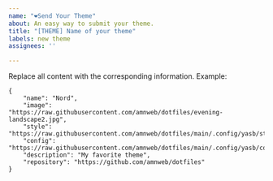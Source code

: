 ```yaml
---
name: "❤Send Your Theme"
about: An easy way to submit your theme.
title: "[THEME] Name of your theme"
labels: new theme
assignees: ''

---
```


Replace all content with the corresponding information. Example:
```
{
    "name": "Nord",
    "image": "https://raw.githubusercontent.com/amnweb/dotfiles/evening-landscape2.jpg",
    "style": "https://raw.githubusercontent.com/amnweb/dotfiles/main/.config/yasb/styles.css",
    "config": "https://raw.githubusercontent.com/amnweb/dotfiles/main/.config/yasb/config.yaml",
    "description": "My favorite theme",
    "repository": "https://github.com/amnweb/dotfiles"
}
```
